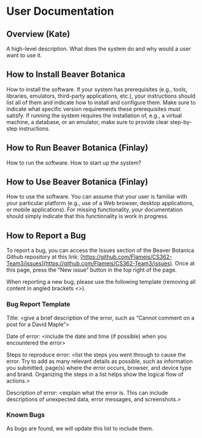 # User Documentation

## Overview (Kate)
A high-level description. What does the system do and why would a user want to use it.


## How to Install Beaver Botanica
How to install the software. If your system has prerequisites (e.g., tools, libraries, emulators, third-party applications, etc.), your instructions should list all of them and indicate how to install and configure them. Make sure to indicate what specific version requirements these prerequisites must satisfy. If running the system requires the installation of, e.g., a virtual machine, a database, or an emulator, make sure to provide clear step-by-step instructions.


## How to Run Beaver Botanica (Finlay)
How to run the software. How to start up the system?

## How to Use Beaver Botanica (Finlay)
How to use the software. You can assume that your user is familiar with your particular platform (e.g., use of a Web browser, desktop applications, or mobile applications). For missing functionality, your documentation should simply indicate that this functionality is work in progress.


## How to Report a Bug
To report a bug, you can access the Issues section of the Beaver Botanica Github repository at this link: [https://github.com/Flameis/CS362-Team3/issues](https://github.com/Flameis/CS362-Team3/issues). Once at this page, press the “New issue” button in the top right of the page. 

When reporting a new bug, please use the following template (removing all content in angled brackets <>).

### Bug Report Template
Title: <give a brief description of the error, such as “Cannot comment on a post for a David Maple”>

Date of error: <include the date and time (if possible) when you encountered the error>

Steps to reproduce error: <list the steps you went through to cause the error. Try to add as many relevant details as possible, such as information you submitted, page(s) where the error occurs, browser, and device type and brand. Organizing the steps in a list helps show the logical flow of actions.>

Description of error: <explain what the error is. This can include descriptions of unexpected data, error messages, and screenshots.>

### Known Bugs
As bugs are found, we will update this list to include them.
